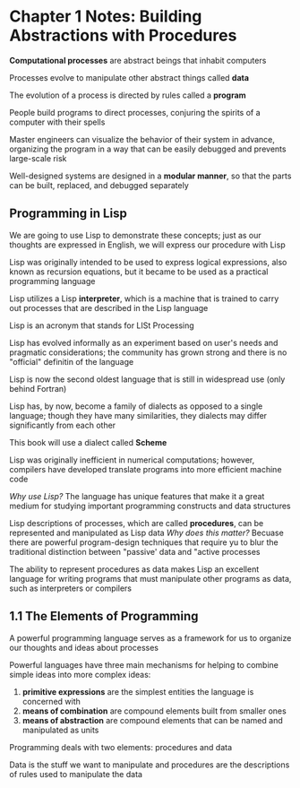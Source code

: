 # Chapter 1 Notes: Building Abstractions with Procedures

**Computational processes** are abstract beings that inhabit computers

Processes evolve to manipulate other abstract things called **data**

The evolution of a process is directed by rules called a **program**

People build programs to direct processes, conjuring the spirits of a computer with their spells

Master engineers can visualize the behavior of their system in advance, organizing the program in a way that can be easily debugged and prevents large-scale risk

Well-designed systems are designed in a **modular manner**, so that the parts can be built, replaced, and debugged separately

## Programming in Lisp
We are going to use Lisp to demonstrate these concepts; just as our thoughts are expressed in English, we will express our procedure with Lisp

Lisp was originally intended to be used to express logical expressions, also known as recursion equations, but it became to be used as a practical programming language

Lisp utilizes a Lisp **interpreter**, which is a machine that is trained to carry out processes that are described in the Lisp language

Lisp is an acronym that stands for LISt Processing

Lisp has evolved informally as an experiment based on user's needs and pragmatic considerations; the community has grown strong and there is no "official" definitin of the language

Lisp is now the second oldest language that is still in widespread use (only behind Fortran) 

Lisp has, by now, become a family of dialects as opposed to a single language; though they have many similarities, they dialects may differ significantly from each other

This book will use a dialect called **Scheme**

Lisp was originally inefficient in numerical computations; however, compilers have developed translate programs into more efficient machine code

*Why use Lisp?* The language has unique features that make it a great medium for studying important programming constructs and data structures

Lisp descriptions of processes, which are called **procedures**, can be represented and manipulated as Lisp data
*Why does this matter?* Becuase there are powerful program-design techniques that require yu to blur the traditional distinction between "passive' data and "active processes

The ability to represent procedures as data makes Lisp an excellent language for writing programs that must manipulate other programs as data, such as interpreters or compilers

## 1.1 The Elements of Programming
A powerful programming language serves as a framework for us to organize our thoughts and ideas about processes

Powerful languages have three main mechanisms for helping to combine simple ideas into more complex ideas:
1. **primitive expressions** are the simplest entities the language is concerned with
2. **means of combination** are compound elements built from smaller ones
3. **means of abstraction** are compound elements that can be named and manipulated as units

Programming deals with two elements: procedures and data

Data is the stuff we want to manipulate and procedures are the descriptions of rules used to manipulate the data
